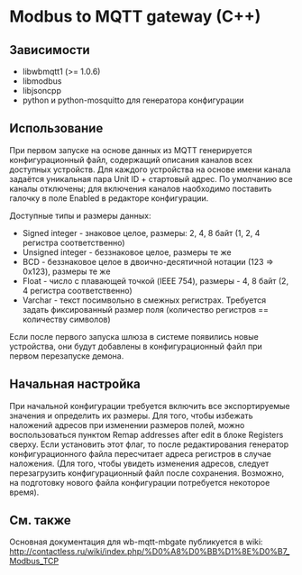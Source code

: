 Modbus to MQTT gateway (C++)
================================

Зависимости
-----------

* libwbmqtt1 (>= 1.0.6)
* libmodbus
* libjsoncpp
* python и python-mosquitto для генератора конфигурации


Использование
-------------

При первом запуске на основе данных из MQTT генерируется конфигурационный файл, содержащий описания каналов
всех доступных устройств. Для каждого устройства на основе имени канала задаётся уникальная пара 
Unit ID + стартовый адрес. По умолчанию все каналы отключены; для включения каналов наобходимо поставить галочку
в поле Enabled в редакторе конфигурации.

Доступные типы и размеры данных:

* Signed integer - знаковое целое, размеры: 2, 4, 8 байт (1, 2, 4 регистра соответственно)
* Unsigned integer - беззнаковое целое, размеры те же
* BCD - беззнаковое целое в двоично-десятичной нотации (123 => 0x123), размеры те же
* Float - число с плавающей точкой (IEEE 754), размеры - 4, 8 байт (2, 4 регистра соответственно)
* Varchar - текст посимвольно в смежных регистрах. Требуется задать фиксированный размер поля (количество регистров == количеству символов)

Если после первого запуска шлюза в системе появились новые устройства, они будут добавлены в конфигурационный файл при
первом перезапуске демона.


Начальная настройка
-------------------

При начальной конфигурации требуется включить все экспортируемые значения и определить их размеры. Для того, чтобы избежать наложений
адресов при изменении размеров полей, можно воспользоваться пунктом Remap addresses after edit в блоке Registers сверху. Если установить
этот флаг, то после редактирования генератор конфигурационного файла пересчитает адреса регистров в случае наложения. (Для того, чтобы
увидеть изменения адресов, следует перезагрузить конфигурационный файл после сохранения. Возможно, на подготовку нового файла конфигурации
потребуется некоторое время).


См. также
---------

Основная документация для wb-mqtt-mbgate публикуется в wiki: http://contactless.ru/wiki/index.php/%D0%A8%D0%BB%D1%8E%D0%B7_Modbus_TCP 
